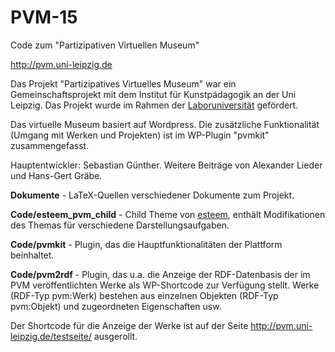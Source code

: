 # PVM-15
Code zum "Partizipativen Virtuellen Museum"

http://pvm.uni-leipzig.de

Das Projekt "Partizipatives Virtuelles Museum" war ein Gemeinschaftsprojekt mit
dem Institut für Kunstpädagogik an der Uni Leipzig. Das Projekt wurde im Rahmen
der
[Laboruniversität](http://studienart.gko.uni-leipzig.de/pvm/ueber-das-projekt-2/)
gefördert.

Das virtuelle Museum basiert auf Wordpress. Die zusätzliche Funktionalität
(Umgang mit Werken und Projekten) ist im WP-Plugin "pvmkit" zusammengefasst. 

Hauptentwickler: Sebastian Günther. Weitere Beiträge von Alexander Lieder und
Hans-Gert Gräbe.

**Dokumente** - LaTeX-Quellen verschiedener Dokumente zum Projekt. 

**Code/esteem_pvm_child** - Child Theme von
  [esteem](https://de.wordpress.org/themes/esteem/), enthält Modifikationen des
  Themas für verschiedene Darstellungsaufgaben. 

**Code/pvmkit**  - Plugin, das die Hauptfunktionalitäten der Plattform beinhaltet. 

**Code/pvm2rdf** - Plugin, das u.a. die Anzeige der RDF-Datenbasis der im PVM
veröffentlichten Werke als WP-Shortcode zur Verfügung stellt.  Werke (RDF-Typ
pvm:Werk) bestehen aus einzelnen Objekten (RDF-Typ pvm:Objekt) und zugeordneten
Eigenschaften usw. 

Der Shortcode für die Anzeige der Werke ist auf der Seite
http://pvm.uni-leipzig.de/testseite/ ausgerollt. 